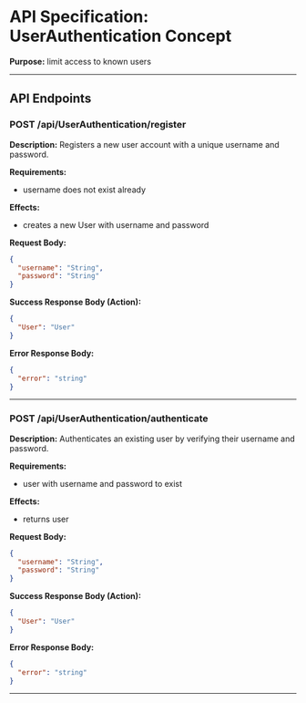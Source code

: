 # API Specification: UserAuthentication Concept

**Purpose:** limit access to known users

---

## API Endpoints

### POST /api/UserAuthentication/register

**Description:** Registers a new user account with a unique username and password.

**Requirements:**
- username does not exist already

**Effects:**
- creates a new User with username and password

**Request Body:**
```json
{
  "username": "String",
  "password": "String"
}
```

**Success Response Body (Action):**
```json
{
  "User": "User"
}
```

**Error Response Body:**
```json
{
  "error": "string"
}
```
---

### POST /api/UserAuthentication/authenticate

**Description:** Authenticates an existing user by verifying their username and password.

**Requirements:**
- user with username and password to exist

**Effects:**
- returns user

**Request Body:**
```json
{
  "username": "String",
  "password": "String"
}
```

**Success Response Body (Action):**
```json
{
  "User": "User"
}
```

**Error Response Body:**
```json
{
  "error": "string"
}
```
---